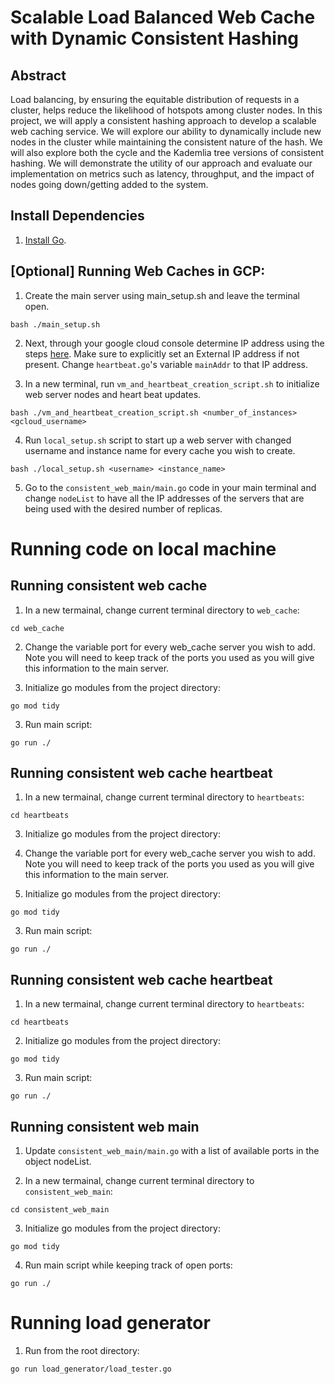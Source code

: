# Scalable Load Balanced Web Cache with Dynamic Consistent Hashing
## Abstract

Load balancing, by ensuring the equitable distribution of requests in a cluster, helps
reduce the likelihood of hotspots among cluster nodes. In this project, we will
apply a consistent hashing approach to develop a scalable web caching service. 
We will explore our ability to dynamically include new nodes in the cluster while 
maintaining the consistent nature of the hash. We will also explore both the cycle and the
Kademlia tree versions of consistent hashing. We will demonstrate the utility of our approach and evaluate our implementation on metrics such as latency, throughput, and the 
impact of nodes going down/getting added to the system.

## Install Dependencies
1. [Install Go](https://go.dev/doc/install).


## [Optional] Running Web Caches in GCP:

1. Create the main server using main_setup.sh and leave the terminal open.
```
bash ./main_setup.sh
```

2. Next, through your google cloud console determine IP address using the steps [here](https://cloud.google.com/compute/docs/instances/view-ip-address). Make sure to explicitly set an External IP address if not present. Change `heartbeat.go`'s variable `mainAddr` to that IP address.

3. In a new terminal, run `vm_and_heartbeat_creation_script.sh` to initialize web server nodes and heart beat updates.
```
bash ./vm_and_heartbeat_creation_script.sh <number_of_instances> <gcloud_username>
```

4. Run `local_setup.sh` script to start up a web server with changed username and instance name for every cache you wish to create.
```
bash ./local_setup.sh <username> <instance_name>
```

5. Go to the `consistent_web_main/main.go` code in your main terminal and change `nodeList` to have all the IP addresses of the servers that are being used with the desired number of replicas.


# Running code on local machine
## Running consistent web cache

1. In a new termainal, change current terminal directory to `web_cache`:
```
cd web_cache
```
2. Change the variable port for every web_cache server you wish to add. Note you will need to keep track of the ports you used as you will give this information to the main server.

3. Initialize go modules from the project directory:
```
go mod tidy
```
3. Run main script:
```
go run ./
```

## Running consistent web cache heartbeat

1. In a new termainal, change current terminal directory to `heartbeats`:
```
cd heartbeats
```

3. Initialize go modules from the project directory:
2. Change the variable port for every web_cache server you wish to add. Note you will need to keep track of the ports you used as you will give this information to the main server.

3. Initialize go modules from the project directory:
```
go mod tidy
```
3. Run main script:
```
go run ./
```

## Running consistent web cache heartbeat

1. In a new termainal, change current terminal directory to `heartbeats`:
```
cd heartbeats
```

2. Initialize go modules from the project directory:
```
go mod tidy
```

3. Run main script:
```
go run ./
```

## Running consistent web main
1. Update  `consistent_web_main/main.go` with a list of available ports in the object nodeList.

2. In a new termainal, change current terminal directory to `consistent_web_main`:
```
cd consistent_web_main
```
3. Initialize go modules from the project directory:
```
go mod tidy
```
4. Run main script while keeping track of open ports:
```
go run ./
```


# Running load generator
1. Run from the root directory:
```
go run load_generator/load_tester.go
```
